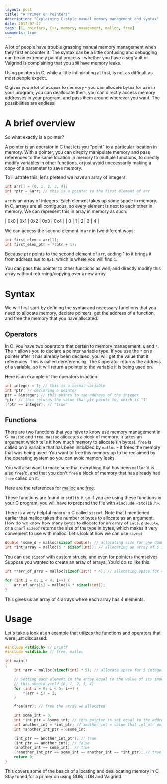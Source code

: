 ```yaml
---
layout: post
title: "A Primer on Pointers"
description: "Explaining C-style manual memory management and syntax"
date: 2017-07-27
tags: [C, pointers, C++, memory, management, malloc, free]
comments: true
---
```


A lot of people have trouble grasping manual memory management when they first 
encounter it. The syntax can be a little confusing and debugging can be 
an extremely painful process - whether you have a segfault or Valgrind is 
complaining that you *still* have memory leaks. 

Using pointers in C, while a little intimidating at first, is not as difficult 
as most people expect. 

C gives you a lot of access to memory - you can allocate bytes for use in 
your program, you can deallocate them, you can directly access 
memory addresses in your program, and pass them around wherever you want. 
The possibilities are endless!

# A brief overview

So what exactly is a pointer?

A pointer is an operator in C that lets you "point" to a particular location in 
memory. With a pointer, you can directly manipulate memory and pass references 
to the same location in memory to multiple functions, to directly modify variables 
in other functions, or just avoid unecessarily 
making a copy of a parameter to save memory. 

To illustrate this, let's pretend we have an array of integers:

```c
int arr[] = {0, 1, 2, 3, 4};
int *ptr = &arr; // this is a pointer to the first element of arr
```

`arr` is an array of integers. Each element takes up some space in memory. 
In C, arrays are all contiguous, so every element is next to each other 
in memory. We can represent this in array in memory as such:

| 0x0 | 0x1 | 0x2 | 0x3 | 0x4 | 
| 0   | 1   | 2   | 3   | 4   |

We can access the second element in `arr` in two diferent ways:

```c
int first_elem = arr[1];
int first_elem_ptr = *(ptr + 1);
```

Because `ptr` points to the second element of `arr`, adding 1 to it brings it from 
address `0x0` to `0x1`, which is where you will find `1`. 

You can pass this pointer to other functions as well, and directly modify 
this array without returning/copying over a new array. 

# Syntax

We will first start by defining the syntax and necessary functions that 
you need to allocate memory, declare pointers, get the address of a 
function, and free the memory that you have allocated. 

## Operators 

In C, you have two operators that pertain to memory management: `&` and `*`. 
The `*` allows you to declare a pointer variable type. If you use the `*` on 
a pointer after it has already been declared, you will get the value that it 
references. This is called dereferencing. The `&` operator returns the address 
of a variable, so it will return a pointer to the variable it is being used on.

Here is an example of the operators in action:

```c
int integer = 1; // this is a normal variable
int *ptr; // declaring a pointer
ptr = &integer; // this points to the address of the integer
*ptr; // this returns the value that ptr points to, which is "1"
(*ptr == integer); // "true"
```

## Functions

There are two functions that you have to know use memory management in C:
`malloc` and `free`. `malloc` allocates a block of memory. It takes an 
argument which tells it how much memory to allocate (in bytes). 
`free` is called on a variable that has been initialized by `malloc` - 
it frees the memory that was being used. You want to free this memory 
up to be reclaimed by the operating system so you can avoid memory 
leaks. 

You will also want to make sure that everything that has been `malloc`'d 
is also `free`'d, and that you don't `free` a block of memory that has 
already had `free` called on it. 

Here are the references for [malloc](https://www.gnu.org/software/libc/manual/html_node/Basic-Allocation.html) 
and [free](http://en.cppreference.com/w/c/memory/free).

These functions are found in `stdlib.h`, so if you are using these 
functions in your C program, you will have to prepend the file with 
`#include <stdlib.h>`.

There is a very helpful macro in C called `sizeof`. Note that I mentioned 
earlier that malloc takes the number of bytes to allocate as an argument.
How do we know how many bytes to allocate for an array of `int`s, 
a `double`, or a `char`? `sizeof` returns the size of the type in bytes, 
which makes it very convenient to use with malloc. Let's look at how we 
can use `sizeof`

```c
double *some_d = malloc(sizeof double); // allocating size for one double
int *int_array = malloc(5 * sizeof(int)); // allocating an array of 5 integers
```

You can use `sizeof` with custom structs, and even for pointers themselves 
Suppose you wanted to create an array of arrays. You'd do so like this:

```c
int **arr_of_arrs = malloc(sizeof(int*) * 4); // allocating space for 4 arrays

for (int i = 0; i < 4; i++) {
    arr_of_arrs[i] = malloc(4 * sizeof(int));
}
```

This gives us an array of 4 arrays where each array has 4 elements. 

# Usage

Let's take a look at an example that utilizes the functions and operators that 
were just discussed. 

```c
#include <stdio.h> // printf
#include <stdlib.h> // free, malloc

int main() 
{    
    int *arr = malloc(sizeof(int) * 5); // allocate space for 5 integers

    // Setting each element in the array equal to the value of its index
    // this should yield {0, 1, 2, 3, 4}
    for (int i = 0; i < 5; i++) {
        *(arr + i) = i;
    }

    free(arr); // free the array we allocated

    int some_int = 0; 
    int *int_ptr = &some_int; // this pointer is set equal to the address of some_int
    int another_int = *int_ptr; // another_int = value that int_ptr points to
    int *another_int_ptr = &some_int;

    (int_ptr == another_int_ptr); // true
    (int_ptr == another_int); // false
    (another_int == some_int); // true
    (*another_int_ptr == some_int == another_int == *int_ptr); // true
    return 0;
}
```

This covers some of the basics of allocating and deallocating memory in C. 
Stay tuned for a primer on using GDB/LLDB and Valgrind. 

